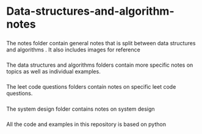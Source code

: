 # Data-structures-and-algorithm-notes
#####
The notes folder contain general notes that is split between data structures and algorithms . 
It also includes images for reference
#####
The data structures and algorithms folders contain more specific notes on topics as well as individual examples. 
#####
The leet code questions folders contain notes on specific leet code questions. 
#####
The system design folder contains notes on system design 
#####
All the code and examples in this repository is based on python

